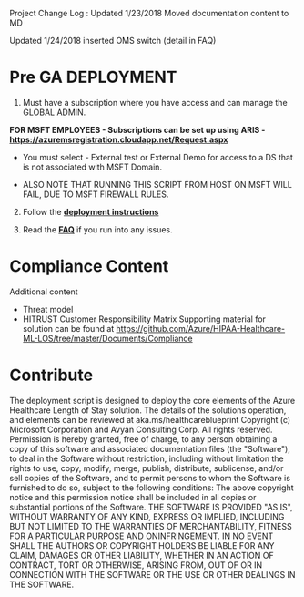 Project Change Log : 
Updated 1/23/2018 Moved documentation content to MD

Updated 1/24/2018 inserted OMS switch (detail in FAQ)


# Pre GA DEPLOYMENT


1. Must have a subscription where you have access and can manage the GLOBAL ADMIN. 

 **FOR MSFT EMPLOYEES - Subscriptions can be set up using ARIS - https://azuremsregistration.cloudapp.net/Request.aspx**
 
-  You must select - External test or External Demo for access to a DS that is not associated with MSFT Domain.

- ALSO NOTE THAT RUNNING THIS SCRIPT FROM HOST ON MSFT WILL FAIL, DUE TO MSFT FIREWALL RULES.

2. Follow the **[deployment instructions](./AzureHealthDocs.md)**

3. Read the **[FAQ](./faq.md)** if you run into any issues.





# Compliance Content
Additional content 
- Threat model
- HITRUST Customer Responsibility Matrix
Supporting material for solution can be found at https://github.com/Azure/HIPAA-Healthcare-ML-LOS/tree/master/Documents/Compliance


# Contribute
 The deployment script is designed to deploy the core elements of the Azure Healthcare Length of Stay solution. The details of the solutions operation, and elements can be reviewed at aka.ms/healthcareblueprint
Copyright (c) Microsoft Corporation and Avyan Consulting Corp. All rights reserved.
Permission is hereby granted, free of charge, to any person obtaining a copy of this software and associated documentation files (the "Software"), to deal in the Software without restriction, including without limitation the rights  to use, copy, modify, merge, publish, distribute, sublicense, and/or sell copies of the Software, and to permit persons to whom the Software is  furnished to do so, subject to the following conditions:
The above copyright notice and this permission notice shall be included in all copies or substantial portions of the Software.
THE SOFTWARE IS PROVIDED "AS IS", WITHOUT WARRANTY OF ANY KIND, EXPRESS OR IMPLIED, INCLUDING BUT NOT LIMITED TO THE WARRANTIES OF MERCHANTABILITY,  FITNESS FOR A PARTICULAR PURPOSE AND ONINFRINGEMENT. IN NO EVENT SHALL THE AUTHORS OR COPYRIGHT HOLDERS BE LIABLE FOR ANY CLAIM, DAMAGES OR OTHER LIABILITY, WHETHER IN AN ACTION OF CONTRACT, TORT OR OTHERWISE, ARISING FROM, OUT OF OR IN CONNECTION WITH THE SOFTWARE OR THE USE OR OTHER DEALINGS IN THE SOFTWARE.





